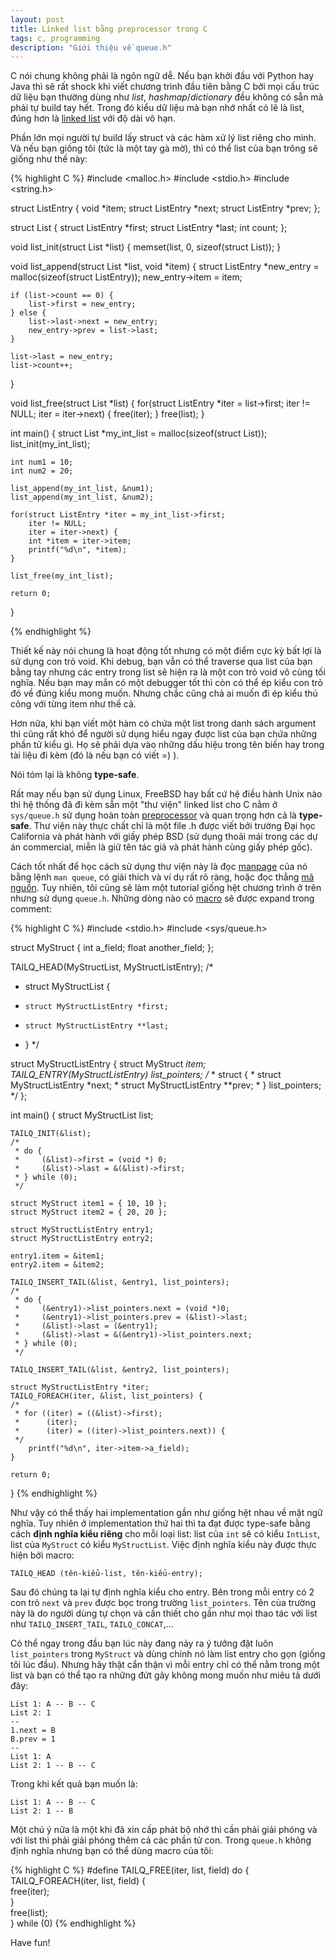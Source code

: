 ```yaml
---
layout: post
title: Linked list bằng preprocessor trong C
tags: c, programming
description: "Giới thiệu về queue.h"
---
```


C nói chung không phải là ngôn ngữ dễ. Nếu bạn khởi đầu với Python hay Java thì sẽ rất shock khi viết chương trình đầu tiên bằng C bởi mọi cấu trúc dữ liệu bạn thường dùng như *list*, *hashmap*/*dictionary* đều không có sẵn mà phải tự build tay hết. Trong đó kiểu dữ liệu mà bạn nhớ nhất có lẽ là list, đúng hơn là [linked list][1] với độ dài vô hạn.

[1]: http://en.wikipedia.org/wiki/Linked_list

Phần lớn mọi người tự build lấy struct và các hàm xử lý list riêng cho mình. Và nếu bạn giống tôi (tức là một tay gà mờ), thì có thể list của bạn trông sẽ giống như thế này:

{% highlight C %}
#include <malloc.h>
#include <stdio.h>
#include <string.h>

struct ListEntry {
    void *item;
    struct ListEntry *next;
    struct ListEntry *prev;
};

struct List {
    struct ListEntry *first;
    struct ListEntry *last;
    int count;
};

void list_init(struct List *list) {
    memset(list, 0, sizeof(struct List));
}

void list_append(struct List *list, void *item) {
    struct ListEntry *new_entry = malloc(sizeof(struct ListEntry));
    new_entry->item = item;

    if (list->count == 0) {
        list->first = new_entry;
    } else {
        list->last->next = new_entry;
        new_entry->prev = list->last;
    }

    list->last = new_entry;
    list->count++;
}

void list_free(struct List *list) {
    for(struct ListEntry *iter = list->first;
        iter != NULL;
        iter = iter->next) {
        free(iter);
    }
    free(list);
}

int main() {
    struct List *my_int_list = malloc(sizeof(struct List));
    list_init(my_int_list);

    int num1 = 10;
    int num2 = 20;

    list_append(my_int_list, &num1);
    list_append(my_int_list, &num2);

    for(struct ListEntry *iter = my_int_list->first;
        iter != NULL;
        iter = iter->next) {
        int *item = iter->item;
        printf("%d\n", *item);
    }

    list_free(my_int_list);

    return 0;
}

{% endhighlight %}

Thiết kế này nói chung là hoạt động tốt nhưng có một điểm cực kỳ bất lợi là sử dụng con trỏ void. Khi debug, bạn vẫn có thể traverse qua list của bạn bằng tay nhưng các entry trong list sẽ hiện ra là một con trỏ void vô cùng tối nghĩa. Nếu bạn may mắn có một debugger tốt thì còn có thể ép kiểu con trỏ đó về đúng kiểu mong muốn. Nhưng chắc cũng chả ai muốn đi ép kiểu thủ công với từng item như thế cả.

Hơn nữa, khi bạn viết một hàm có chứa một list trong danh sách argument thì cũng rất khó để người sử dụng hiểu ngay được list của bạn chứa những phần tử kiểu gì. Họ sẽ phải dựa vào những dấu hiệu trong tên biến hay trong tài liệu đi kèm (đó là nếu bạn có viết =) ).

Nói tóm lại là không **type-safe**.

Rất may nếu bạn sử dụng Linux, FreeBSD hay bất cứ hệ điều hành Unix nào thì hệ thống đã đi kèm sẵn một "thư viện" linked list cho C nằm ở `sys/queue.h` sử dụng hoàn toàn [preprocessor][3] và quan trọng hơn cả là **type-safe**. Thư viện này thực chất chỉ là một file .h được viết bởi trường Đại học California và phát hành với giấy phép BSD (sử dụng thoải mái trong các dự án commercial, miễn là giữ tên tác giả và phát hành cùng giấy phép gốc).

Cách tốt nhất để học cách sử dụng thư viện này là đọc [manpage][2] của nó bằng lệnh `man queue`, có giải thích và ví dụ rất rõ ràng, hoặc đọc thẳng [mã nguồn][1]. Tuy nhiên, tôi cũng sẽ làm một tutorial giống hệt chương trình ở trên nhưng sử dụng `queue.h`. Những dòng nào có [macro][4] sẽ được expand trong comment:

[1]: http://fxr.watson.org/fxr/source/sys/queue.h
[2]: http://www.freebsd.org/cgi/man.cgi?query=queue
[3]: http://en.wikipedia.org/wiki/C_preprocessor
[4]: http://gcc.gnu.org/onlinedocs/cpp/Macros.html

{% highlight C %}
#include <stdio.h>
#include <sys/queue.h>

struct MyStruct {
    int a_field;
    float another_field;
};

TAILQ_HEAD(MyStructList, MyStructListEntry);
/*
 * struct MyStructList {
 *     struct MyStructListEntry *first;
 *     struct MyStructListEntry **last;
 * }
 */

struct MyStructListEntry {
    struct MyStruct *item;
    TAILQ_ENTRY(MyStructListEntry) list_pointers;
    /*
     * struct {
     *     struct MyStructListEntry *next;
     *     struct MyStructListEntry **prev;
     * } list_pointers;
     */
};

int main()
{
    struct MyStructList list;

    TAILQ_INIT(&list);
    /*
     * do {
     *     (&list)->first = (void *) 0;
     *     (&list)->last = &(&list)->first;
     * } while (0);
     */

    struct MyStruct item1 = { 10, 10 };
    struct MyStruct item2 = { 20, 20 };

    struct MyStructListEntry entry1;
    struct MyStructListEntry entry2;

    entry1.item = &item1;
    entry2.item = &item2;

    TAILQ_INSERT_TAIL(&list, &entry1, list_pointers);
    /*
     * do {
     *     (&entry1)->list_pointers.next = (void *)0;
     *     (&entry1)->list_pointers.prev = (&list)->last;
     *     (&list)->last = (&entry1);
     *     (&list)->last = &(&entry1)->list_pointers.next;
     * } while (0);
     */

    TAILQ_INSERT_TAIL(&list, &entry2, list_pointers);

    struct MyStructListEntry *iter;
    TAILQ_FOREACH(iter, &list, list_pointers) {
    /*
     * for ((iter) = ((&list)->first);
     *      (iter);
     *      (iter) = ((iter)->list_pointers.next)) {
     */
        printf("%d\n", iter->item->a_field);
    }

    return 0;
}
{% endhighlight %}

Như vậy có thể thấy hai implementation gần như giống hệt nhau về mặt ngữ nghĩa. Tuy nhiên ở implementation thứ hai thì ta đạt được type-safe bằng cách **định nghĩa kiểu riêng** cho mỗi loại list: list của `int` sẽ có kiểu `IntList`, list của `MyStruct` có kiểu `MyStructList`. Việc định nghĩa kiểu này được thực hiện bởi macro:

```
TAILQ_HEAD (tên-kiểu-list, tên-kiểu-entry);
```

Sau đó chúng ta lại tự định nghĩa kiểu cho entry. Bên trong mỗi entry có 2 con trỏ `next` và `prev` được bọc trong trường `list_pointers`. Tên của trường này là do người dùng tự chọn và cần thiết cho gần như mọi thao tác với list như `TAILQ_INSERT_TAIL`, `TAILQ_CONCAT`,...

Có thể ngay trong đầu bạn lúc này đang nảy ra ý tưởng đặt luôn `list_pointers` trong `MyStruct` và dùng chính nó làm list entry cho gọn (giống tôi lúc đầu). Nhưng hãy thật cẩn thận vì mỗi entry chỉ có thể nằm trong một list và  bạn có thể tạo ra những đứt gãy không mong muốn như miêu tả dưới đây:

```
List 1: A -- B -- C
List 2: 1
--
1.next = B
B.prev = 1
--
List 1: A
List 2: 1 -- B -- C
```

Trong khi kết quả bạn muốn là:

```
List 1: A -- B -- C
List 2: 1 -- B
```

Một chú ý nữa là một khi đã xin cấp phát bộ nhớ thì cần phải giải phóng và với list thì phải giải phóng thêm cả các phần tử con. Trong `queue.h` không định nghĩa nhưng bạn có thể dùng macro của tôi:

{% highlight C %}
#define TAILQ_FREE(iter, list, field) do {  \
    TAILQ_FOREACH(iter, list, field) {      \
        free(iter);                         \
    }                                       \
    free(list);                             \
} while (0)
{% endhighlight %}

Have fun!
